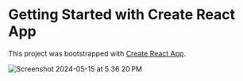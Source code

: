 # Getting Started with Create React App

This project was bootstrapped with [Create React App](https://github.com/facebook/create-react-app).

![Screenshot 2024-05-15 at 5 36 20 PM](https://github.com/dominopizzaaaa/Meme-Generator/assets/94787443/1f236cb6-7625-4228-b3b9-062027123c9b)
